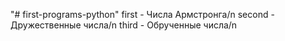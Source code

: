 "# first-programs-python" 
first - Числа Армстронга/n
second - Дружественные числа/n
third - Обрученные числа/n